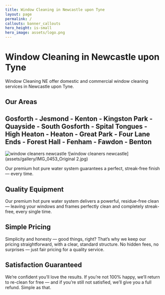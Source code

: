 ```yaml
---
title: Window Cleaning in Newcastle upon Tyne
layout: page
permalink: /
callouts: banner_callouts
hero_height: is-small
hero_image: assets/logo.png
---
```


# Window Cleaning in Newcastle upon Tyne

Window Cleaning NE offer domestic and commercial window cleaning services in Newcastle upon Tyne.

## Our Areas 
## Gosforth - Jesmond - Kenton - Kingston Park - Quayside - South Gosforth - Spital Tongues - High Heaton - Heaton - Great Park - Four Lane Ends - Forest Hall - Fenham - Fawdon - Benton

![window cleaners newcastle](assets/homepage001.jpg)
![window cleaners newcastle](assets/gallery/IMG_0453_Original 2.jpg)

Our premium hot pure water system guarantees a perfect, streak-free finish — every time.
## Quality Equipment
Our premium hot pure water system delivers a powerful, residue-free clean — leaving your windows and frames perfectly clean and completely streak-free, every single time.

## Simple Pricing
Simplicity and honesty — good things, right?
That’s why we keep our pricing straightforward, with a clear, standard structure. No hidden fees, no surprises — just fair pricing for a quality service.

## Satisfaction Guaranteed

We’re confident you’ll love the results.
If you’re not 100% happy, we’ll return to re-clean for free — and if you’re still not satisfied, we’ll give you a full refund. Simple as that.
